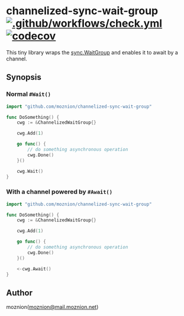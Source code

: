 # channelized-sync-wait-group [![.github/workflows/check.yml](https://github.com/moznion/channelized-sync-wait-group/actions/workflows/check.yml/badge.svg)](https://github.com/moznion/channelized-sync-wait-group/actions/workflows/check.yml) [![codecov](https://codecov.io/gh/moznion/channelized-sync-wait-group/branch/main/graph/badge.svg?token=KLX02F6M6Y)](https://codecov.io/gh/moznion/channelized-sync-wait-group)

This tiny library wraps the [sync.WaitGroup](https://pkg.go.dev/sync#WaitGroup) and enables it to await by a channel.

## Synopsis

### Normal `#Wait()`

```go
import "github.com/moznion/channelized-sync-wait-group"

func DoSomething() {
	cwg := &ChannelizedWaitGroup{}

	cwg.Add(1)

	go func() {
		// do something asynchronous operation
		cwg.Done()
	}()

	cwg.Wait()
}
```

### With a channel powered by `#Await()`

```go
import "github.com/moznion/channelized-sync-wait-group"

func DoSomething() {
	cwg := &ChannelizedWaitGroup{}

	cwg.Add(1)

	go func() {
		// do something asynchronous operation
		cwg.Done()
	}()

	<-cwg.Await()
}
```

## Author

moznion(<moznion@mail.moznion.net>)

